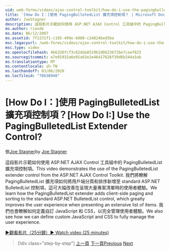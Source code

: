 ```yaml
---
uid: web-forms/videos/ajax-control-toolkit/how-do-i-use-the-pagingbulletedlist-extender-control
title: '[How Do I：]使用 PagingBulletedList 擴充項控制項？ | Microsoft Docs'
author: JoeStagner
description: 這段影片示範如何使用 ASP.NET AJAX Control 工具組中的 PagingBulletedList 擴充項控制項。 我們將瞭解 PagingBulletedList 的 extende 。
ms.author: riande
ms.date: 06/12/2007
ms.assetid: 7f2231f1-c105-499e-b980-c24824bed56a
msc.legacyurl: /web-forms/videos/ajax-control-toolkit/how-do-i-use-the-pagingbulletedlist-extender-control
msc.type: video
ms.openlocfilehash: 4b6326fcf3c62dda8519b2d86236f2be7caef825
ms.sourcegitcommit: e7e91932a6e91a63e2e46417626f39d6b244a3ab
ms.translationtype: MT
ms.contentlocale: zh-TW
ms.lasthandoff: 03/06/2020
ms.locfileid: "78638940"
---
```

# <a name="how-do-i-use-the-pagingbulletedlist-extender-control"></a><span data-ttu-id="83fa1-105">[How Do I：]使用 PagingBulletedList 擴充項控制項？</span><span class="sxs-lookup"><span data-stu-id="83fa1-105">[How Do I:] Use the PagingBulletedList Extender Control?</span></span>

<span data-ttu-id="83fa1-106">依[Joe Stagner](https://github.com/JoeStagner)</span><span class="sxs-lookup"><span data-stu-id="83fa1-106">by [Joe Stagner](https://github.com/JoeStagner)</span></span>

<span data-ttu-id="83fa1-107">這段影片示範如何使用 ASP.NET AJAX Control 工具組中的 PagingBulletedList 擴充項控制項。</span><span class="sxs-lookup"><span data-stu-id="83fa1-107">This video demonstrates the use of the PagingBulletedList extender control from the ASP.NET AJAX Control Toolkit.</span></span> <span data-ttu-id="83fa1-108">我們將瞭解 PagingBulletedList 擴充項如何將用戶端分頁和排序新增至 standard ASP.NET BulletedList 控制項，這可大幅改善在呈現大量專案清單時的使用者體驗。</span><span class="sxs-lookup"><span data-stu-id="83fa1-108">We learn how the PagingBulletedList extender adds client-side paging and sorting to the standard ASP.NET BulletedList control, which greatly improves the user experience when presenting an extensive list of items.</span></span> <span data-ttu-id="83fa1-109">我們也會瞭解如何定義自訂 JavaScript 和 CSS，以完全管理使用者體驗。</span><span class="sxs-lookup"><span data-stu-id="83fa1-109">We also see how we can define custom JavaScript and CSS to fully manage the user experience.</span></span>

[<span data-ttu-id="83fa1-110">&#9654;觀看影片（25分鐘）</span><span class="sxs-lookup"><span data-stu-id="83fa1-110">&#9654; Watch video (25 minutes)</span></span>](https://channel9.msdn.com/Blogs/ASP-NET-Site-Videos/how-do-i-use-the-pagingbulletedlist-extender-control)

> [!div class="step-by-step"]
> <span data-ttu-id="83fa1-111">[上一頁](how-do-i-use-the-aspnet-ajax-listsearch-extender.md)
> [下一頁](how-do-i-use-the-numericupdown-extender-control.md)</span><span class="sxs-lookup"><span data-stu-id="83fa1-111">[Previous](how-do-i-use-the-aspnet-ajax-listsearch-extender.md)
[Next](how-do-i-use-the-numericupdown-extender-control.md)</span></span>
